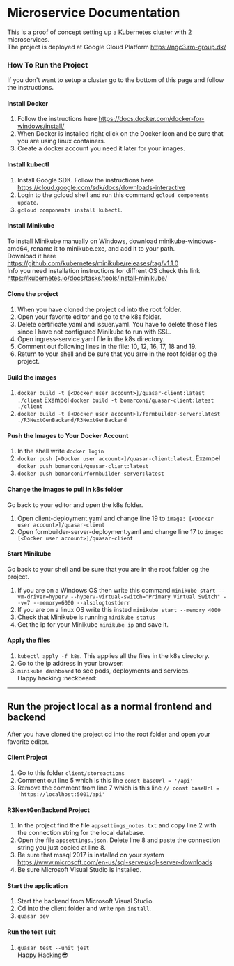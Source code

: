 # Microservice Documentation
This is a proof of concept setting up a Kubernetes cluster with 2 microservices.  
The project is deployed at Google Cloud Platform https://ngc3.rm-group.dk/  

### How To Run the Project
If you don't want to setup a cluster go to the bottom of this page and follow the instructions.
#### Install Docker
1. Follow the instructions here https://docs.docker.com/docker-for-windows/install/  
2. When Docker is installed right click on the Docker icon and be sure that you are using linux containers.  
3. Create a docker account you need it later for your images.  
#### Install kubectl
1. Install Google SDK. Follow the instructions here https://cloud.google.com/sdk/docs/downloads-interactive  
2. Login to the gcloud shell and run this command ```gcloud components update```.  
3. ```gcloud components install kubectl```.  
#### Install Minikube
To install Minikube manually on Windows, download minikube-windows-amd64, rename it to minikube.exe, and add it to your path.  
Download it here https://github.com/kubernetes/minikube/releases/tag/v1.1.0  
Info you need installation instructions for diffrent OS check this link https://kubernetes.io/docs/tasks/tools/install-minikube/  
#### Clone the project
1. When you have cloned the project cd into the root folder.  
2. Open your favorite editor and go to the k8s folder.  
3. Delete certificate.yaml and issuer.yaml. You have to delete these files since I have not configured Minikube to run with SSL.  
4. Open ingress-service.yaml file in the k8s directory.  
5. Comment out following lines in the file: 10, 12, 16, 17, 18 and 19.  
6. Return to your shell and be sure that you arre in the root folder og the project.  
#### Build the images
1. ```docker build -t [<Docker user account>]/quasar-client:latest ./client``` Exampel ```docker build -t bomarconi/quasar-client:latest ./client```    
2. ```docker build -t [<Docker user account>]/formbuilder-server:latest ./R3NextGenBackend/R3NextGenBackend```  
#### Push the Images to Your Docker Account
1. In the shell write ```docker login```  
2. ```docker push [<Docker user account>]/quasar-client:latest```. Exampel ```docker push bomarconi/quasar-client:latest```  
3. ```docker push bomarconi/formbuilder-server:latest```  
#### Change the images to pull in k8s folder
Go back to your editor and open the k8s folder.  
1. Open client-deployment.yaml and change line 19 to ```image: [<Docker user account>]/quasar-client```  
2. Open formbuilder-server-deployment.yaml and change line 17 to ```image: [<Docker user account>]/quasar-client```  
#### Start Minikube
Go back to your shell and be sure that you are in the root folder og the project.  
1. If you are on a Windows OS then write this command ```minikube start --vm-driver=hyperv --hyperv-virtual-switch="Primary Virtual Switch" --v=7 --memory=6000 --alsologtostderr```  
2. If you are on a linux OS write this insted ```minikube start --memory 4000```  
3. Check that Minikube is running ```minikube status```  
4. Get the ip for your Minikube ```minikube ip``` and save it.  
#### Apply the files
1. ```kubectl apply -f k8s```. This applies all the files in the k8s directory.  
2. Go to the ip address in your browser.  
3. ```minikube dashboard``` to see pods, deployments and services.  
Happy hacking :neckbeard:
--- 
## Run the project local as a normal frontend and backend
After you have cloned the project cd into the root folder and open your favorite editor.  
#### Client Project
1. Go to this folder ```client/storeactions```  
2. Comment out line 5 which is this line ```const baseUrl = '/api'```  
3. Remove the comment from line 7 which is this line ```// const baseUrl = 'https://localhost:5001/api'```  
#### R3NextGenBackend Project
1. In the project find the file ```appsettings_notes.txt``` and copy line 2 with the connection string for the local database.  
2. Open the file ```appsettings.json```. Delete line 8 and paste the connection string you just copied at line 8.  
3. Be sure that mssql 2017 is installed on your system https://www.microsoft.com/en-us/sql-server/sql-server-downloads  
4. Be sure Microsoft Visual Studio is installed.  
#### Start the application
1. Start the backend from Microsoft Visual Studio.  
2. Cd into the client folder and write ```npm install```.  
3. ```quasar dev```
#### Run the test suit
1. ```quasar test --unit jest```  
Happy Hacking:sunglasses:  

